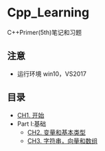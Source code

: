 # Cpp_Learning
C++Primer(5th)笔记和习题

## 注意
- 运行环境 win10，VS2017

## 目录
- [CH1. 开始](Chapter1/README.md)
- Part Ⅰ:基础
	- [CH2. 变量和基本类型](Chapter2/READERME.md)
	- [CH3. 字符串，向量和数组](Chapter3/READERME.md)
	
